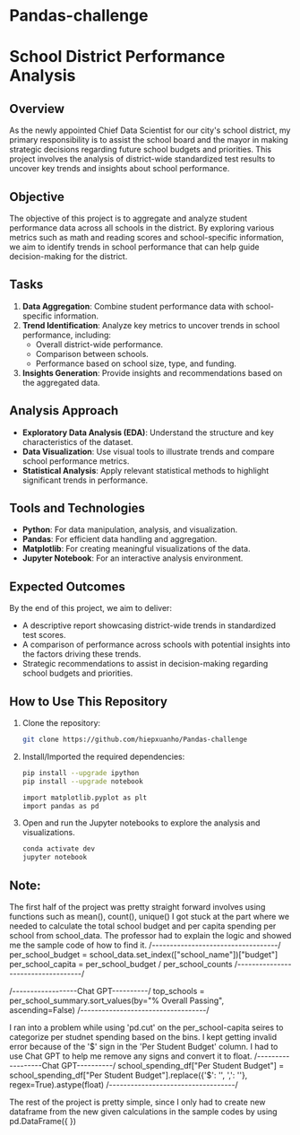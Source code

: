 # Pandas-challenge
# School District Performance Analysis

## Overview
As the newly appointed Chief Data Scientist for our city's school district, my primary responsibility is to assist the school board and the mayor in making strategic decisions regarding future school budgets and priorities. This project involves the analysis of district-wide standardized test results to uncover key trends and insights about school performance.

## Objective
The objective of this project is to aggregate and analyze student performance data across all schools in the district. By exploring various metrics such as math and reading scores and school-specific information, we aim to identify trends in school performance that can help guide decision-making for the district.


## Tasks
1. **Data Aggregation**: Combine student performance data with school-specific information.
2. **Trend Identification**: Analyze key metrics to uncover trends in school performance, including:
   - Overall district-wide performance.
   - Comparison between schools.
   - Performance based on school size, type, and funding.
3. **Insights Generation**: Provide insights and recommendations based on the aggregated data.

## Analysis Approach
- **Exploratory Data Analysis (EDA)**: Understand the structure and key characteristics of the dataset.
- **Data Visualization**: Use visual tools to illustrate trends and compare school performance metrics.
- **Statistical Analysis**: Apply relevant statistical methods to highlight significant trends in performance.
  
## Tools and Technologies
- **Python**: For data manipulation, analysis, and visualization.
- **Pandas**: For efficient data handling and aggregation.
- **Matplotlib**: For creating meaningful visualizations of the data.
- **Jupyter Notebook**: For an interactive analysis environment.

## Expected Outcomes
By the end of this project, we aim to deliver:
- A descriptive report showcasing district-wide trends in standardized test scores.
- A comparison of performance across schools with potential insights into the factors driving these trends.
- Strategic recommendations to assist in decision-making regarding school budgets and priorities.

## How to Use This Repository
1. Clone the repository:
    ```bash
    git clone https://github.com/hiepxuanho/Pandas-challenge
    
    ```
2. Install/Imported the required dependencies:
    ```bash
    pip install --upgrade ipython
    pip install --upgrade notebook

    import matplotlib.pyplot as plt
    import pandas as pd
    ```
3. Open and run the Jupyter notebooks to explore the analysis and visualizations.
    ```bash
    conda activate dev
    jupyter notebook
    ```

## Note:
The first half of the project was pretty straight forward involves using functions such as mean(), count(), unique() 
I got stuck at the part where we needed to calculate the total school budget and per capita spending per school from school_data. The professor had to explain the logic and showed me the sample code of how to find it.
/-----------------------------------/
per_school_budget = school_data.set_index(["school_name"])["budget"]
per_school_capita = per_school_budget / per_school_counts
/-----------------------------------/

/------------------Chat GPT----------/
top_schools = per_school_summary.sort_values(by="% Overall Passing", ascending=False)
/-----------------------------------/

I ran into a problem while using 'pd.cut' on the per_school-capita seires to categorize per studnet spending based on the bins.
I kept getting invalid error because of the '$' sign in the 'Per Student Budget' column. I had to use Chat GPT to help me remove any signs and convert it to float.
/------------------Chat GPT----------/
school_spending_df["Per Student Budget"] = school_spending_df["Per Student Budget"].replace({'\$': '', ',': ''}, regex=True).astype(float)
/-----------------------------------/

The rest of the project is pretty simple, since I only had to create new dataframe from the new given calculations in the sample codes by using 
pd.DataFrame({ })
